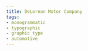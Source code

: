 ```yaml
---
title: DeLorean Motor Company
tags:
- monogrammatic
- typographic
- graphic type
- automotive
---
```


